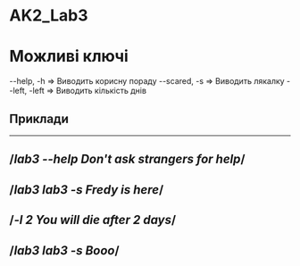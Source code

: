 # AK2_Lab3
# Можливі ключі
--help, -h => Виводить корисну пораду
--scared, -s => Виводить лякалку
--left, -left => Виводить кількість днів
 
## Приклади
---------------
/*lab3 --help
Don't ask strangers for help*/
---------------
/*lab3 lab3 -s
Fredy is here*/
------------------
/*-l 2
You will die after 2 days*/
------------------
/*lab3 lab3 -s
Booo*/
-------------
